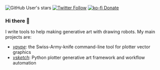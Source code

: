 ![GitHub User's stars](https://img.shields.io/github/stars/abey79?style=social)
[![Twitter Follow](https://img.shields.io/twitter/follow/abey79?style=social)](https://twitter.com/abey79)
[![ko-fi Donate](https://img.shields.io/badge/ko--fi-donate-yellow?style=social&logo=ko-fi)](https://ko-fi.com/abey79)


### Hi there 👋

I write tools to help making generative art with drawing robots. My main projects are:
- [*vpype*](/abey79/vpype): the Swiss-Army-knife command-line tool for plotter vector graphics
- [*vsketch*](/abey79/vsketch): Python plotter generative art framework and workflow automation
